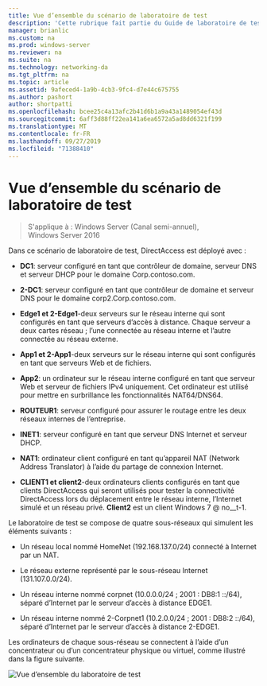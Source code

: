 ```yaml
---
title: Vue d’ensemble du scénario de laboratoire de test
description: 'Cette rubrique fait partie du Guide de laboratoire de test : illustrer un déploiement multisite DirectAccess pour Windows Server 2016'
manager: brianlic
ms.custom: na
ms.prod: windows-server
ms.reviewer: na
ms.suite: na
ms.technology: networking-da
ms.tgt_pltfrm: na
ms.topic: article
ms.assetid: 9afeced4-1a9b-4cb3-9fc4-d7e44c675755
ms.author: pashort
author: shortpatti
ms.openlocfilehash: bcee25c4a13afc2b41d6b1a9a43a1489054ef43d
ms.sourcegitcommit: 6aff3d88ff22ea141a6ea6572a5ad8dd6321f199
ms.translationtype: MT
ms.contentlocale: fr-FR
ms.lasthandoff: 09/27/2019
ms.locfileid: "71388410"
---
```

# <a name="overview-of-the-test-lab-scenario"></a>Vue d’ensemble du scénario de laboratoire de test

>S'applique à : Windows Server (Canal semi-annuel), Windows Server 2016

Dans ce scénario de laboratoire de test, DirectAccess est déployé avec :  
  
-   **DC1**: serveur configuré en tant que contrôleur de domaine, serveur DNS et serveur DHCP pour le domaine Corp.contoso.com.  
  
-   **2-DC1**: serveur configuré en tant que contrôleur de domaine et serveur DNS pour le domaine corp2.Corp.contoso.com.  
  
-   **Edge1 et 2-Edge1**-deux serveurs sur le réseau interne qui sont configurés en tant que serveurs d’accès à distance. Chaque serveur a deux cartes réseau ; l’une connectée au réseau interne et l’autre connectée au réseau externe.  
  
-   **App1 et 2-App1**-deux serveurs sur le réseau interne qui sont configurés en tant que serveurs Web et de fichiers.  
  
-   **App2**: un ordinateur sur le réseau interne configuré en tant que serveur Web et serveur de fichiers IPv4 uniquement. Cet ordinateur est utilisé pour mettre en surbrillance les fonctionnalités NAT64/DNS64.  
  
-   **ROUTEUR1**: serveur configuré pour assurer le routage entre les deux réseaux internes de l’entreprise.  
  
-   **INET1**: serveur configuré en tant que serveur DNS Internet et serveur DHCP.  
  
-   **NAT1**: ordinateur client configuré en tant qu’appareil NAT (Network Address Translator) à l’aide du partage de connexion Internet.  
  
-   **CLIENT1 et client2**-deux ordinateurs clients configurés en tant que clients DirectAccess qui seront utilisés pour tester la connectivité DirectAccess lors du déplacement entre le réseau interne, l’Internet simulé et un réseau privé. **Client2** est un client Windows 7 @ no__t-1.  
  
Le laboratoire de test se compose de quatre sous-réseaux qui simulent les éléments suivants :  
  
-   Un réseau local nommé HomeNet (192.168.137.0/24) connecté à Internet par un NAT.  
  
-   Le réseau externe représenté par le sous-réseau Internet (131.107.0.0/24).  
  
-   Un réseau interne nommé corpnet (10.0.0.0/24 ; 2001 : DB8:1 ::/64), séparé d’Internet par le serveur d’accès à distance EDGE1.  
  
-   Un réseau interne nommé 2-Corpnet1 (10.2.0.0/24 ; 2001 : DB8:2 ::/64), séparé d’Internet par le serveur d’accès à distance 2-EDGE1.  
  
Les ordinateurs de chaque sous-réseau se connectent à l’aide d’un concentrateur ou d’un concentrateur physique ou virtuel, comme illustré dans la figure suivante.  
  
![Vue d’ensemble du laboratoire de test](../../../media/Overview-of-the-Test-Lab-Scenario_4/TLG_DA_Multisite.png)  
  


